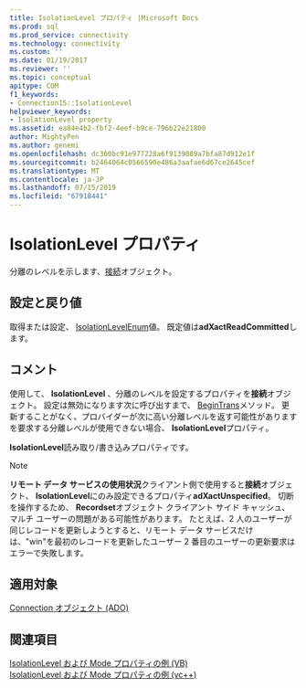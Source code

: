```yaml
---
title: IsolationLevel プロパティ |Microsoft Docs
ms.prod: sql
ms.prod_service: connectivity
ms.technology: connectivity
ms.custom: ''
ms.date: 01/19/2017
ms.reviewer: ''
ms.topic: conceptual
apitype: COM
f1_keywords:
- Connection15::IsolationLevel
helpviewer_keywords:
- IsolationLevel property
ms.assetid: ea84e4b2-fbf2-4eef-b9ce-796b22e21800
author: MightyPen
ms.author: genemi
ms.openlocfilehash: dc360bc91e977228a6f9139089a7bfa87d912e1f
ms.sourcegitcommit: b2464064c0566590e486a3aafae6d67ce2645cef
ms.translationtype: MT
ms.contentlocale: ja-JP
ms.lasthandoff: 07/15/2019
ms.locfileid: "67918441"
---
```

# <a name="isolationlevel-property"></a>IsolationLevel プロパティ
分離のレベルを示します、[接続](../../../ado/reference/ado-api/connection-object-ado.md)オブジェクト。  
  
## <a name="settings-and-return-values"></a>設定と戻り値  
 取得または設定、 [IsolationLevelEnum](../../../ado/reference/ado-api/isolationlevelenum.md)値。 既定値は**adXactReadCommitted**します。  
  
## <a name="remarks"></a>コメント  
 使用して、 **IsolationLevel** 、分離のレベルを設定するプロパティを**接続**オブジェクト。 設定は無効になります次に呼び出すまで、 [BeginTrans](../../../ado/reference/ado-api/begintrans-committrans-and-rollbacktrans-methods-ado.md)メソッド。 更新することがなく、プロバイダーが次に高い分離レベルを返す可能性がありますを要求する分離レベルが使用できない場合、 **IsolationLevel**プロパティ。  
  
 **IsolationLevel**読み取り/書き込みプロパティです。  
  
> [!NOTE]
>  **リモート データ サービスの使用状況**クライアント側で使用すると**接続**オブジェクト、 **IsolationLevel**にのみ設定できるプロパティ**adXactUnspecified**。 切断を操作するため、 **Recordset**オブジェクト クライアント サイド キャッシュ、マルチ ユーザーの問題がある可能性があります。 たとえば、2 人のユーザーが同じレコードを更新しようとすると、リモート データ サービスだけは、"win"を最初のレコードを更新したユーザー 2 番目のユーザーの更新要求はエラーで失敗します。  
  
## <a name="applies-to"></a>適用対象  
 [Connection オブジェクト (ADO)](../../../ado/reference/ado-api/connection-object-ado.md)  
  
## <a name="see-also"></a>関連項目  
 [IsolationLevel および Mode プロパティの例 (VB)](../../../ado/reference/ado-api/isolationlevel-and-mode-properties-example-vb.md)   
 [IsolationLevel および Mode プロパティの例 (vc++)](../../../ado/reference/ado-api/isolationlevel-and-mode-properties-example-vc.md)   
